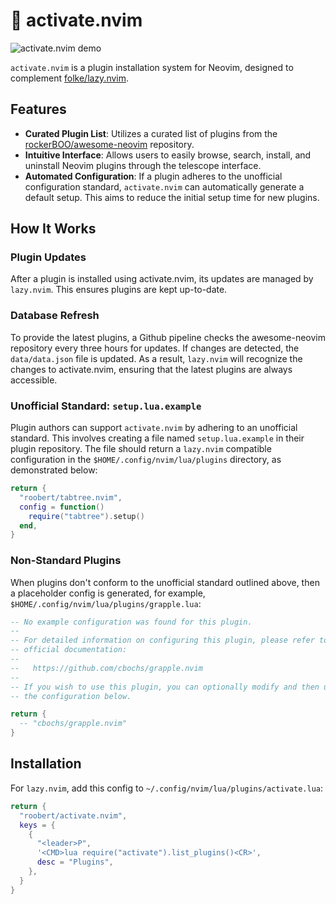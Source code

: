 # 🚀 activate.nvim

![activate.nvim demo](https://github.com/roobert/activate.nvim/assets/226654/6c9c6f77-7375-4e83-8a41-8784c47f3ade)

`activate.nvim` is a plugin installation system for Neovim, designed to complement [folke/lazy.nvim](https://github.com/folke/lazy.nvim).

## Features

- **Curated Plugin List**: Utilizes a curated list of plugins from the [rockerBOO/awesome-neovim](https://github.com/rockerBOO/awesome-neovim) repository.
- **Intuitive Interface**: Allows users to easily browse, search, install, and uninstall Neovim plugins through the telescope interface.
- **Automated Configuration**: If a plugin adheres to the unofficial configuration standard, `activate.nvim` can automatically generate a default setup. This aims to reduce the initial setup time for new plugins.

## How It Works

### Plugin Updates

After a plugin is installed using activate.nvim, its updates are managed by `lazy.nvim`. This ensures plugins are kept up-to-date.

### Database Refresh

To provide the latest plugins, a Github pipeline checks the awesome-neovim repository every three hours for updates. If changes are detected, the `data/data.json` file is updated. As a result, `lazy.nvim` will recognize the changes to activate.nvim, ensuring that the latest plugins are always accessible.

### Unofficial Standard: `setup.lua.example`

Plugin authors can support `activate.nvim` by adhering to an unofficial standard. This involves creating a file named `setup.lua.example` in their plugin repository. The file should return a `lazy.nvim` compatible configuration in the `$HOME/.config/nvim/lua/plugins` directory, as demonstrated below:

```lua
return {
  "roobert/tabtree.nvim",
  config = function()
    require("tabtree").setup()
  end,
}
```

### Non-Standard Plugins

When plugins don't conform to the unofficial standard outlined above, then a placeholder config is generated, for example, `$HOME/.config/nvim/lua/plugins/grapple.lua`:

```lua
-- No example configuration was found for this plugin.
--
-- For detailed information on configuring this plugin, please refer to its
-- official documentation:
--
--   https://github.com/cbochs/grapple.nvim
--
-- If you wish to use this plugin, you can optionally modify and then uncomment
-- the configuration below.

return {
  -- "cbochs/grapple.nvim"
}
```

## Installation

For `lazy.nvim`, add this config to `~/.config/nvim/lua/plugins/activate.lua`:

```lua
return {
  "roobert/activate.nvim",
  keys = {
    {
      "<leader>P",
      '<CMD>lua require("activate").list_plugins()<CR>',
      desc = "Plugins",
    },
  }
}
```
